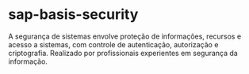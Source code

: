 # sap-basis-security
A segurança de sistemas envolve proteção de informações, recursos e acesso a sistemas, com controle de autenticação, autorização e criptografia. Realizado por profissionais experientes em segurança da informação.
